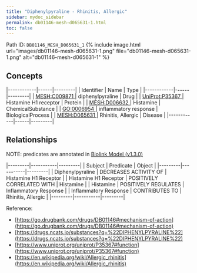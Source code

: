 ```yaml
---
title: "Diphenylpyraline - Rhinitis, Allergic"
sidebar: mydoc_sidebar
permalink: db01146-mesh-d065631-1.html
toc: false 
---
```



Path ID: `DB01146_MESH_D065631_1`
{% include image.html url="images/db01146-mesh-d065631-1.png" file="db01146-mesh-d065631-1.png" alt="db01146-mesh-d065631-1" %}

## Concepts

|------------|------|---------|
| Identifier | Name | Type    |
|------------|------|---------|
| <a href="https://identifiers.org/MESH:C009871">MESH:C009871 </a> | diphenylpyraline | Drug |
| <a href="https://identifiers.org/UniProt:P35367">UniProt:P35367 </a> | Histamine H1 receptor | Protein |
| <a href="https://identifiers.org/MESH:D006632">MESH:D006632 </a> | Histamine | ChemicalSubstance |
| <a href="https://identifiers.org/GO:0006954">GO:0006954 </a> | inflammatory response | BiologicalProcess |
| <a href="https://identifiers.org/MESH:D065631">MESH:D065631 </a> | Rhinitis, Allergic | Disease |
|------------|------|---------|

## Relationships


NOTE: predicates are annotated in <a href="https://github.com/biolink/biolink-model/releases/tag/v1.3.0">Biolink Model (v1.3.0)</a>

|---------|-----------|---------|
| Subject | Predicate | Object  |
|---------|-----------|---------|
| Diphenylpyraline | DECREASES ACTIVITY OF | Histamine H1 Receptor |
| Histamine H1 Receptor | POSITIVELY CORRELATED WITH | Histamine |
| Histamine | POSITIVELY REGULATES | Inflammatory Response |
| Inflammatory Response | CONTRIBUTES TO | Rhinitis, Allergic |
|---------|-----------|---------|

Reference: 
  - [https://go.drugbank.com/drugs/DB01146#mechanism-of-action](https://go.drugbank.com/drugs/DB01146#mechanism-of-action)
  - [https://drugs.ncats.io/substances?q=%22DIPHENYLPYRALINE%22](https://drugs.ncats.io/substances?q=%22DIPHENYLPYRALINE%22)
  - [https://www.uniprot.org/uniprot/P35367#function](https://www.uniprot.org/uniprot/P35367#function)
  - [https://en.wikipedia.org/wiki/Allergic_rhinitis](https://en.wikipedia.org/wiki/Allergic_rhinitis)
